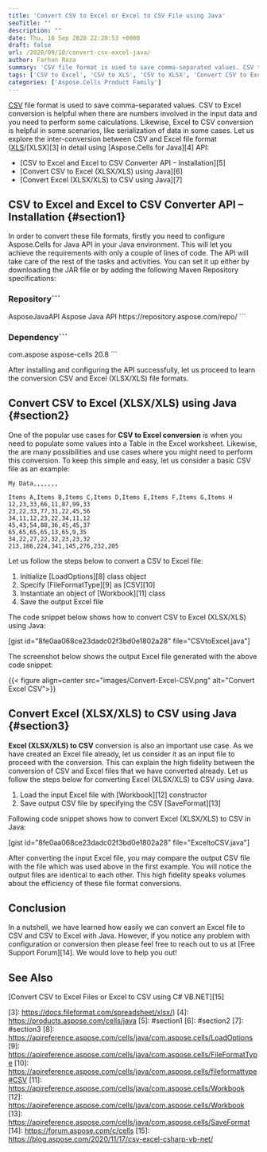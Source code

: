 ```yaml
---
title: 'Convert CSV to Excel or Excel to CSV File using Java'
seoTitle: ""
description: ""
date: Thu, 10 Sep 2020 22:20:53 +0000
draft: false
url: /2020/09/10/convert-csv-excel-java/
author: Farhan Raza
summary: 'CSV file format is used to save comma-separated values. CSV to Excel conversion is helpful when there are numbers involved in the input data and you need to perform some calculations. Likewise, Excel to CSV conversion is helpful in some scenarios, like serialization of data in some cases. Let us explore the inter-conversion between CSV and Excel file format.'
tags: ['CSV to Excel', 'CSV to XLS', 'CSV to XLSX', 'Convert CSV to Excel', 'Excel to CSV', 'XLS to CSV', 'XLSX to CSV', 'csv to excel java', 'csv to xlsx java', 'java convert csv to xlsx', 'java csv to xlsx']
categories: ['Aspose.Cells Product Family']
---
```


[CSV][1] file format is used to save comma-separated values. CSV to Excel conversion is helpful when there are numbers involved in the input data and you need to perform some calculations. Likewise, Excel to CSV conversion is helpful in some scenarios, like serialization of data in some cases. Let us explore the inter-conversion between CSV and Excel file format ([XLS][2]/[XLSX][3] in detail using [Aspose.Cells for Java][4] API:

*   [CSV to Excel and Excel to CSV Converter API – Installation][5]
*   [Convert CSV to Excel (XLSX/XLS) using Java][6]
*   [Convert Excel (XLSX/XLS) to CSV using Java][7]

## CSV to Excel and Excel to CSV Converter API – Installation {#section1}

In order to convert these file formats, firstly you need to configure Aspose.Cells for Java API in your Java environment. This will let you achieve the requirements with only a couple of lines of code. The API will take care of the rest of the tasks and activities. You can set it up either by downloading the JAR file or by adding the following Maven Repository specifications:

### Repository```
<repository>
    <id>AsposeJavaAPI</id>
    <name>Aspose Java API</name>
    <url>https://repository.aspose.com/repo/</url>
</repository>
```

### Dependency```
<dependency>
    <groupId>com.aspose</groupId>
    <artifactId>aspose-cells</artifactId>
    <version>20.8</version>
</dependency>
```

After installing and configuring the API successfully, let us proceed to learn the conversion CSV and Excel (XLSX/XLS) file formats.

## Convert CSV to Excel (XLSX/XLS) using Java {#section2}

One of the popular use cases for **CSV to Excel conversion** is when you need to populate some values into a Table in the Excel worksheet. Likewise, the are many possibilities and use cases where you might need to perform this conversion. To keep this simple and easy, let us consider a basic CSV file as an example:

```
My Data,,,,,,,

Items A,Items B,Items C,Items D,Items E,Items F,Items G,Items H
12,23,33,66,11,87,99,33
23,22,33,77,31,22,45,56
34,11,12,23,22,34,11,12
45,43,54,88,36,45,45,37
65,65,65,65,13,65,9,35
34,22,27,22,32,23,23,32
213,186,224,341,145,276,232,205
```

Let us follow the steps below to convert a CSV to Excel file:

1.  Initialize [LoadOptions][8] class object
2.  Specify [FileFormatType][9] as [CSV][10]
3.  Instantiate an object of [Workbook][11] class
4.  Save the output Excel file

The code snippet below shows how to convert CSV to Excel (XLSX/XLS) using Java:

\[gist id="8fe0aa068ce23dadc02f3bd0e1802a28" file="CSVtoExcel.java"\]

The screenshot below shows the output Excel file generated with the above code snippet:



{{< figure align=center src="images/Convert-Excel-CSV.png" alt="Convert Excel CSV">}}


## Convert Excel (XLSX/XLS) to CSV using Java {#section3}

**Excel (XLSX/XLS) to CSV** conversion is also an important use case. As we have created an Excel file already, let us consider it as an input file to proceed with the conversion. This can explain the high fidelity between the conversion of CSV and Excel files that we have converted already. Let us follow the steps below for converting Excel (XLSX/XLS) to CSV using Java.

1.  Load the input Excel file with [Workbook][12] constructor
2.  Save output CSV file by specifying the CSV [SaveFormat][13]

Following code snippet shows how to convert Excel (XLSX/XLS) to CSV in Java:

\[gist id="8fe0aa068ce23dadc02f3bd0e1802a28" file="ExceltoCSV.java"\]

After converting the input Excel file, you may compare the output CSV file with the file which was used above in the first example. You will notice the output files are identical to each other. This high fidelity speaks volumes about the efficiency of these file format conversions.

## Conclusion

In a nutshell, we have learned how easily we can convert an Excel file to CSV and CSV to Excel with Java. However, if you notice any problem with configuration or conversion then please feel free to reach out to us at [Free Support Forum][14]. We would love to help you out!

## See Also

[Convert CSV to Excel Files or Excel to CSV using C# VB.NET][15]



[1]: https://docs.fileformat.com/spreadsheet/csv/
[2]: https://docs.fileformat.com/spreadsheet/xls/
[3]: https://docs.fileformat.com/spreadsheet/xlsx/)
[4]: https://products.aspose.com/cells/java
[5]: #section1
[6]: #section2
[7]: #section3
[8]: https://apireference.aspose.com/cells/java/com.aspose.cells/LoadOptions
[9]: https://apireference.aspose.com/cells/java/com.aspose.cells/FileFormatType
[10]: https://apireference.aspose.com/cells/java/com.aspose.cells/fileformattype#CSV
[11]: https://apireference.aspose.com/cells/java/com.aspose.cells/Workbook
[12]: https://apireference.aspose.com/cells/java/com.aspose.cells/Workbook
[13]: https://apireference.aspose.com/cells/java/com.aspose.cells/SaveFormat
[14]: https://forum.aspose.com/c/cells
[15]: https://blog.aspose.com/2020/11/17/csv-excel-csharp-vb-net/





